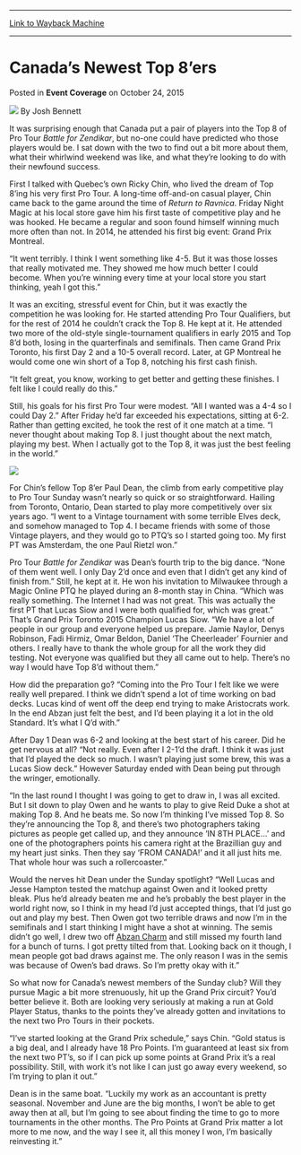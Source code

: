
---
[Link to Wayback Machine](https://web.archive.org/web/20160326222243/http://magic.wizards.com/en/events/coverage/gpqc15/canadas-newest-top-eighters-2015-10-24)

[_metadata_:author]:- "Josh Bennett"
[_metadata_:description]:- "It was surprising enough that Canada put a pair of players into the Top 8 of Pro Tour Battle for Zendikar, but no-one could have predicted who those players would be. I sat down with the two to find out a bit more about them, what their whirlwind weekend was like, and what they’re looking to do with their newfound success."
[_metadata_:generator]:- "Drupal 7 (http://drupal.org)"
[_metadata_:node]:- "819881"
[_metadata_:publish_date]:- "2015-10-24"
[_metadata_:source]:- "div-main-content"
[_metadata_:title]:- "Canada’s Newest Top 8’ers"
[_metadata_:wayback_capture_timestamp]:- "2016-03-26 22:22:43"
[_metadata_:wayback_raw_url]:- "https://web.archive.org/web/20160326222243id_/http://magic.wizards.com/en/events/coverage/gpqc15/canadas-newest-top-eighters-2015-10-24"
[_metadata_:wayback_url]:- "http://magic.wizards.com/en/events/coverage/gpqc15/canadas-newest-top-eighters-2015-10-24"
---


Canada’s Newest Top 8’ers
=========================



 Posted in **Event Coverage**
 on October 24, 2015 






![](https://media.magic.wizards.com/styles/auth_small/public/images/person/authorpic_joshbennett.jpg)
By Josh Bennett











It was surprising enough that Canada put a pair of players into the Top 8 of Pro Tour *Battle for Zendikar*, but no-one could have predicted who those players would be. I sat down with the two to find out a bit more about them, what their whirlwind weekend was like, and what they’re looking to do with their newfound success.


First I talked with Quebec’s own Ricky Chin, who lived the dream of Top 8’ing his very first Pro Tour. A long-time off-and-on casual player, Chin came back to the game around the time of *Return to Ravnica*. Friday Night Magic at his local store gave him his first taste of competitive play and he was hooked. He became a regular and soon found himself winning much more often than not. In 2014, he attended his first big event: Grand Prix Montreal.


“It went terribly. I think I went something like 4-5. But it was those losses that really motivated me. They showed me how much better I could become. When you’re winning every time at your local store you start thinking, yeah I got this.”


It was an exciting, stressful event for Chin, but it was exactly the competition he was looking for. He started attending Pro Tour Qualifiers, but for the rest of 2014 he couldn’t crack the Top 8. He kept at it. He attended two more of the old-style single-tournament qualifiers in early 2015 and Top 8’d both, losing in the quarterfinals and semifinals. Then came Grand Prix Toronto, his first Day 2 and a 10-5 overall record. Later, at GP Montreal he would come one win short of a Top 8, notching his first cash finish.


“It felt great, you know, working to get better and getting these finishes. I felt like I could really do this.”


Still, his goals for his first Pro Tour were modest. “All I wanted was a 4-4 so I could Day 2.” After Friday he’d far exceeded his expectations, sitting at 6-2. Rather than getting excited, he took the rest of it one match at a time. “I never thought about making Top 8. I just thought about the next match, playing my best. When I actually got to the Top 8, it was just the best feeling in the world.”


![](https://media.wizards.com/2015/events/gpqc15/canada_t8.jpg)


For Chin’s fellow Top 8’er Paul Dean, the climb from early competitive play to Pro Tour Sunday wasn’t nearly so quick or so straightforward. Hailing from Toronto, Ontario, Dean started to play more competitively over six years ago. “I went to a Vintage tournament with some terrible Elves deck, and somehow managed to Top 4. I became friends with some of those Vintage players, and they would go to PTQ’s so I started going too. My first PT was Amsterdam, the one Paul Rietzl won.”


Pro Tour *Battle for Zendikar* was Dean’s fourth trip to the big dance. “None of them went well. I only Day 2’d once and even that I didn’t get any kind of finish from.” Still, he kept at it. He won his invitation to Milwaukee through a Magic Online PTQ he played during an 8-month stay in China. “Which was really something. The Internet I had was not great. This was actually the first PT that Lucas Siow and I were both qualified for, which was great.” That’s Grand Prix Toronto 2015 Champion Lucas Siow. “We have a lot of people in our group and everyone helped us prepare. Jamie Naylor, Denys Robinson, Fadi Hirmiz, Omar Beldon, Daniel ‘The Cheerleader’ Fournier and others. I really have to thank the whole group for all the work they did testing. Not everyone was qualified but they all came out to help. There’s no way I would have Top 8’d without them.”


How did the preparation go? “Coming into the Pro Tour I felt like we were really well prepared. I think we didn’t spend a lot of time working on bad decks. Lucas kind of went off the deep end trying to make Aristocrats work. In the end Abzan just felt the best, and I’d been playing it a lot in the old Standard. It’s what I Q’d with.”


After Day 1 Dean was 6-2 and looking at the best start of his career. Did he get nervous at all? “Not really. Even after I 2-1’d the draft. I think it was just that I’d played the deck so much. I wasn’t playing just some brew, this was a Lucas Siow deck.” However Saturday ended with Dean being put through the wringer, emotionally.


“In the last round I thought I was going to get to draw in, I was all excited. But I sit down to play Owen and he wants to play to give Reid Duke a shot at making Top 8. And he beats me. So now I’m thinking I’ve missed Top 8. So they’re announcing the Top 8, and there’s two photographers taking pictures as people get called up, and they announce ‘IN 8TH PLACE…’ and one of the photographers points his camera right at the Brazillian guy and my heart just sinks. Then they say ‘FROM CANADA!’ and it all just hits me. That whole hour was such a rollercoaster.”


Would the nerves hit Dean under the Sunday spotlight? “Well Lucas and Jesse Hampton tested the matchup against Owen and it looked pretty bleak. Plus he’d already beaten me and he’s probably the best player in the world right now, so I think in my head I’d just accepted things, that I’d just go out and play my best. Then Owen got two terrible draws and now I’m in the semifinals and I start thinking I might have a shot at winning. The semis didn’t go well, I drew two off [Abzan Charm](http://gatherer.wizards.com/Pages/Card/Details.aspx?name=Abzan+Charm) and still missed my fourth land for a bunch of turns. I got pretty tilted from that. Looking back on it though, I mean people got bad draws against me. The only reason I was in the semis was because of Owen’s bad draws. So I’m pretty okay with it.”


So what now for Canada’s newest members of the Sunday club? Will they pursue Magic a bit more strenuously, hit up the Grand Prix circuit? You’d better believe it. Both are looking very seriously at making a run at Gold Player Status, thanks to the points they’ve already gotten and invitations to the next two Pro Tours in their pockets.


“I’ve started looking at the Grand Prix schedule,” says Chin. “Gold status is a big deal, and I already have 18 Pro Points. I’m guaranteed at least six from the next two PT’s, so if I can pick up some points at Grand Prix it’s a real possibility. Still, with work it’s not like I can just go away every weekend, so I’m trying to plan it out.”


Dean is in the same boat. “Luckily my work as an accountant is pretty seasonal. November and June are the big months, I won’t be able to get away then at all, but I’m going to see about finding the time to go to more tournaments in the other months. The Pro Points at Grand Prix matter a lot more to me now, and the way I see it, all this money I won, I’m basically reinvesting it.”







